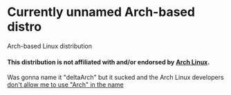 # Currently unnamed Arch-based distro
Arch-based Linux distribution

#### This distribution is not affiliated with and/or endorsed by [Arch Linux](https://archlinux.org).

Was gonna name it "deltaArch" but it sucked and the Arch Linux developers [don't allow me to use "Arch" in the name](https://terms.archlinux.org/docs/trademark-policy/) 
